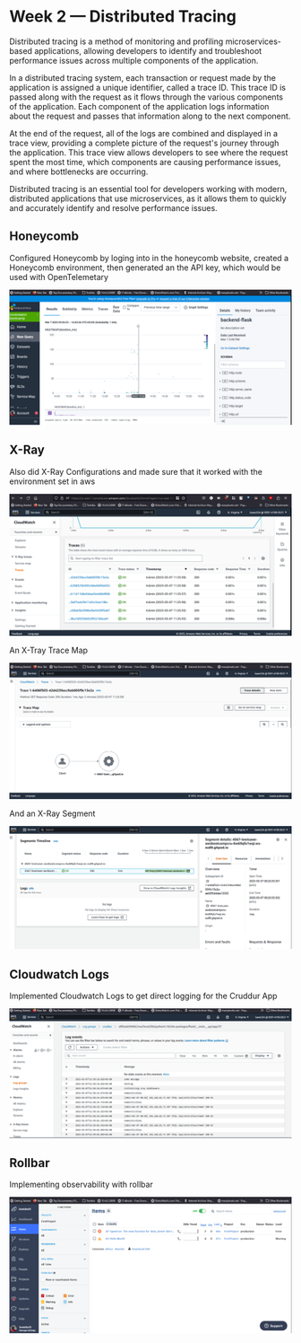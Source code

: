 # Week 2 — Distributed Tracing

Distributed tracing is a method of monitoring and profiling microservices-based applications, allowing developers to identify and troubleshoot performance issues across multiple components of the application.

In a distributed tracing system, each transaction or request made by the application is assigned a unique identifier, called a trace ID. This trace ID is passed along with the request as it flows through the various components of the application. Each component of the application logs information about the request and passes that information along to the next component.

At the end of the request, all of the logs are combined and displayed in a trace view, providing a complete picture of the request's journey through the application. This trace view allows developers to see where the request spent the most time, which components are causing performance issues, and where bottlenecks are occurring.

Distributed tracing is an essential tool for developers working with modern, distributed applications that use microservices, as it allows them to quickly and accurately identify and resolve performance issues.

## Honeycomb

Configured Honeycomb by loging into in the honeycomb website, created a Honeycomb environment, then generated an the API key, which would be used with OpenTelemetary

![Photos](assets/honeycomb.png)

## X-Ray

Also did X-Ray Configurations and made sure that it worked with the environment set in aws 

![Photos](assets/xrayTraces.png)

An X-Tray Trace Map

![Photos](assets/xrayTraceMap.png)

And an X-Ray Segment

![Photos](assets/segment.png)

## Cloudwatch Logs

Implemented Cloudwatch Logs to get direct logging for the Cruddur App

![Photos](assets/cloudwatchlogs.png)

## Rollbar

Implementing observability with rollbar 

![Photos](assets/rollbar.png)
